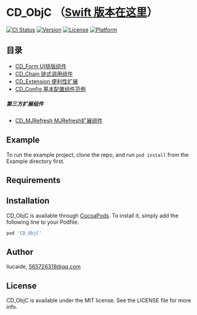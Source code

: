 # CD_ObjC （[Swift 版本在这里](https://github.com/liucaide/CD)）

[![CI Status](https://img.shields.io/travis/liucaide/CD_ObjC.svg?style=flat)](https://travis-ci.org/liucaide/CD_ObjC)
[![Version](https://img.shields.io/cocoapods/v/CD_ObjC.svg?style=flat)](https://cocoapods.org/pods/CD_ObjC)
[![License](https://img.shields.io/cocoapods/l/CD_ObjC.svg?style=flat)](https://cocoapods.org/pods/CD_ObjC)
[![Platform](https://img.shields.io/cocoapods/p/CD_ObjC.svg?style=flat)](https://cocoapods.org/pods/CD_ObjC)

## 目录
- [CD_Form UI排版组件](https://github.com/liucaide/CD_ObjC/tree/master/CD_ObjC/CD_Form)
- [CD_Chain 链式调用组件](https://github.com/liucaide/CD_ObjC/tree/master/CD_ObjC/CD_Chain)
- [CD_Extension 便利性扩展](https://github.com/liucaide/CD_ObjC/tree/master/CD_ObjC/CD_Extension)
- [CD_Config 基本配置组件范例](https://github.com/liucaide/CD_ObjC/tree/master/CD_ObjC/CD_Config)

##### 第三方扩展组件
- [CD_MJRefresh MJRefresh扩展组件](https://github.com/liucaide/CD_ObjC/tree/master/CD_ObjC/CD_MJRefresh)


## Example

To run the example project, clone the repo, and run `pod install` from the Example directory first.

## Requirements

## Installation

CD_ObjC is available through [CocoaPods](https://cocoapods.org). To install
it, simply add the following line to your Podfile:

```ruby
pod 'CD_ObjC'
```

## Author

liucaide, 565726319@qq.com

## License

CD_ObjC is available under the MIT license. See the LICENSE file for more info.
